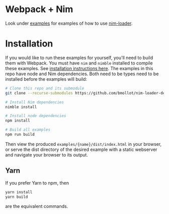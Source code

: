 # Webpack + Nim
Look under [examples](./examples) for examples of how to use [nim-loader].

# Installation
If you would like to run these examples for yourself, you'll need to build them with Webpack.
You must have `nim` and `nimble` installed to compile these examples. See
[installation instructions here][nim-installation].
The examples in this repo have node and Nim dependencies. Both need to be
types need to be installed before the examples will build:
```sh
# Clone this repo and its submodule
git clone --recurse-submodules https://github.com/bmollot/nim-loader-demo.git

# Install Nim dependencies
nimble install

# Install node dependencies
npm install

# Build all examples
npm run build
```  
Then view the produced `examples/{name}/dist/index.html` in your browser, or serve the dist
directory of the desired example with a static webserver and navigate your browser to its output.

## Yarn
If you prefer Yarn to npm, then
```sh
yarn install
yarn build
```
are the equivalent commands.

[nim-loader]: https://github.com/
[nim-installation]: https://nim-lang.org/install.html